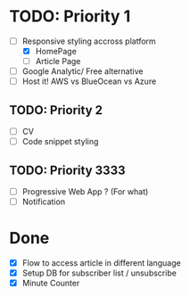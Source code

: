 # TODO: Priority 1
- [ ] Responsive styling accross platform
    - [X] HomePage
    - [ ] Article Page
- [ ] Google Analytic/ Free alternative
- [ ] Host it! AWS vs BlueOcean vs Azure

## TODO: Priority 2
- [ ] CV
- [ ] Code snippet styling

## TODO: Priority 3333
- [ ] Progressive Web App ? (For what)
- [ ] Notification

# Done
- [X] Flow to access article in different language
- [X] Setup DB for subscriber list / unsubscribe
- [X] Minute Counter